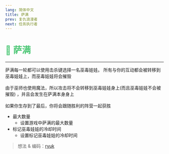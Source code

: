 ```yaml
---
lang: 简体中文
title: 萨满
prev: 复仇浪漫者
next: 任务执行者
---
```


# <font color="#50c878">🧙 <b>萨满</b></font> <Badge text="Benign" type="tip" vertical="middle"/>

***

萨满每一轮都可以使用击杀键选择一名巫毒娃娃。 所有与你的互动都会被转移到巫毒娃娃上，而巫毒娃娃将会摧毁<br><br>
由于巫师也使用魔法，所以攻击将不会转移到巫毒娃娃身上(而且巫毒娃娃不会被摧毁) ，并且会发生在萨满本身身上<br><br>
如果你生存到了最后，你将会跟随胜利的阵营一起获胜

- 最大数量
  - 设置游戏中萨满的最大数量
- 标记巫毒娃娃的冷却时间
  - 设置标记巫毒娃娃的冷却时间

> 想法 & 编码：[ryuk](#)
